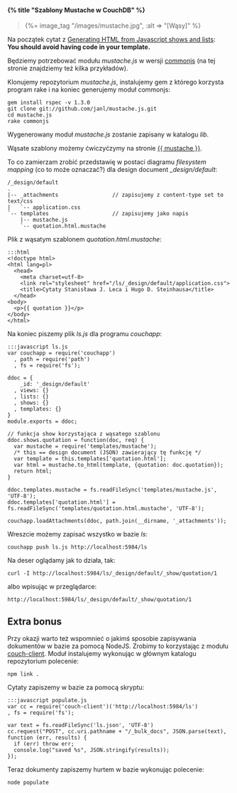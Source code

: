 #### {% title "Szablony Mustache w CouchDB" %}

<blockquote>
 {%= image_tag "/images/mustache.jpg", :alt => "[Wąsy]" %}
</blockquote>

Na początek cytat
z [Generating HTML from Javascript shows and lists](http://wiki.apache.org/couchdb/Generating%20HTML%20from%20Javascript%20shows%20and%20lists):<br>
**You should avoid having code in your template.**

Będziemy potrzebować modułu *mustache.js* w wersji
[commonjs](https://github.com/janl/mustache.js/) (na tej stronie
znajdziemy też kilka przykładów).

Klonujemy repozytorium *mustache.js*, instalujemy gem z którego korzysta
program rake i na koniec generujemy moduł commonjs:

    gem install rspec -v 1.3.0
    git clone git://github.com/janl/mustache.js.git
    cd mustache.js
    rake commonjs

Wygenerowany moduł *mustache.js* zostanie zapisany w katalogu *lib*.

Wąsate szablony możemy ćwiczyćzymy na stronie
[{{ mustache }}](http://mustache.github.com/#demo).

To co zamierzam zrobić przedstawię w postaci
diagramu *filesystem mapping* (co to może oznaczać?)
dla design document *_design/default*:

    /_design/default
    .
    |-- _attachments                 // zapisujemy z content-type set to text/css
    |   `-- application.css
    `-- templates                    // zapisujemy jako napis
        |-- mustache.js
        `-- quotation.html.mustache

Plik z wąsatym szablonem *quotation.html.mustache*:

    :::html
    <!doctype html>
    <html lang=pl>
      <head>
        <meta charset=utf-8>
        <link rel="stylesheet" href="/ls/_design/default/application.css">
        <title>Cytaty Stanisława J. Leca i Hugo D. Steinhausa</title>
      </head>
    <body>
      <p>{{ quotation }}</p>
    </body>
    </html>

Na koniec piszemy plik *ls.js* dla programu *couchapp*:

    :::javascript ls.js
    var couchapp = require('couchapp')
      , path = require('path')
      , fs = require('fs');

    ddoc = {
        _id: '_design/default'
      , views: {}
      , lists: {}
      , shows: {}
      , templates: {}
    }
    module.exports = ddoc;

    // funkcja show korzystająca z wąsatego szablonu
    ddoc.shows.quotation = function(doc, req) {
      var mustache = require('templates/mustache');
      /* this == design document (JSON) zawierający tę funkcję */
      var template = this.templates['quotation.html'];
      var html = mustache.to_html(template, {quotation: doc.quotation});
      return html;
    }

    ddoc.templates.mustache = fs.readFileSync('templates/mustache.js', 'UTF-8');
    ddoc.templates['quotation.html'] = fs.readFileSync('templates/quotation.html.mustache', 'UTF-8');

    couchapp.loadAttachments(ddoc, path.join(__dirname, '_attachments'));

Wreszcie możemy zapisać wszystko w bazie *ls*:

    couchapp push ls.js http://localhost:5984/ls

Na deser oglądamy jak to działa, tak:

    curl -I http://localhost:5984/ls/_design/default/_show/quotation/1

albo wpisując w przeglądarce:

    http://localhost:5984/ls/_design/default/_show/quotation/1


## Extra bonus

Przy okazji warto też wspomnieć o jakimś sposobie zapisywania
dokumentów w bazie za pomocą NodeJS. Zrobimy to korzystając z modułu
[couch-client](https://github.com/creationix/couch-client). Moduł
instalujemy wykonując w głównym katalogu repozytorium polecenie:

    npm link .

Cytaty zapiszemy w bazie za pomocą skryptu:

    :::javascript populate.js
    var cc = require('couch-client')('http://localhost:5984/ls')
    , fs = require('fs');

    var text = fs.readFileSync('ls.json', 'UTF-8')
    cc.request("POST", cc.uri.pathname + "/_bulk_docs", JSON.parse(text), function (err, results) {
      if (err) throw err;
      console.log("saved %s", JSON.stringify(results));
    });

Teraz dokumenty zapiszemy hurtem w bazie wykonując polecenie:

    node populate
